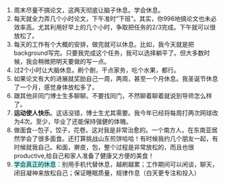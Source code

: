 1. 周末尽量不搞论文，这两天彻底让脑子休息。学会休息。
2. 每天就全力弄几个小时论文，下午准时”下班”。其实，你996地搞论文也未必效率高。尤其利用好早上的几个小时，争取把任务的2/3完成。下午就可以很放松了。 
3. 每天的工作有个大概的安排，做完就可以休息。比如，我今天就是把background写完。只要我完成这个任务，我可以选择躺平了。但大多数时候，我会稍微把明天要做的写一点。 
4. 过2个小时让大脑休息。刷个剧，干点家务，吃个水果，都行。 
5. 如果论文有大的进展就奖励自己一周，两周，甚至一个月休息。我圣诞节休息了一个月，感觉身体放松多了。 
6. 跟其他非同门博士生多聊聊。不要找同门，不然聊着聊着就说到导师怎么样了。 
7. **运动使人快乐**。这话没错，博士生尤其需要。我今年已经将每周打两次网球改为4次。至少，毕业了还能保持强健的体魄。 
8. 做面食--包子，饺子，花卷。这对我是非常治愈的。一个南方人，在东南亚居然学会了很多面食。还打算挑战山东煎饼哈哈！有时候我约几个朋友一起，有时候就我自己。和面，擀皮，包，整个过程是非常放松的，而且也很productive,给自己和家人准备了健康又方便的美食！
9. <span style="background:#b1ffff">学会真正的休息</span>：别用手机代替休息，越刷越累；工作期间可以闲谈，聊天，闭目凝神来放松自己；保证睡眠质量，规律作息（白天更专注和投入）